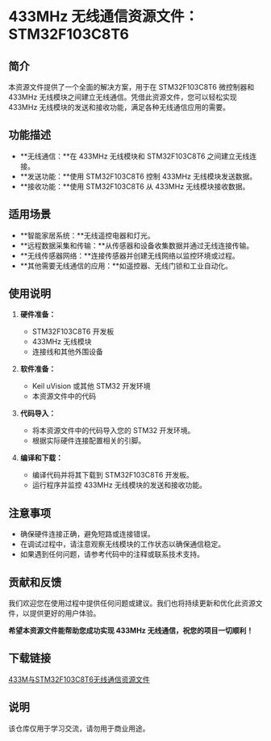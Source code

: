 # **433MHz 无线通信资源文件：STM32F103C8T6**

## **简介**

本资源文件提供了一个全面的解决方案，用于在 STM32F103C8T6 微控制器和 433MHz 无线模块之间建立无线通信。凭借此资源文件，您可以轻松实现 433MHz 无线模块的发送和接收功能，满足各种无线通信应用的需要。

## **功能描述**

- **无线通信：**在 433MHz 无线模块和 STM32F103C8T6 之间建立无线连接。
- **发送功能：**使用 STM32F103C8T6 控制 433MHz 无线模块发送数据。
- **接收功能：**使用 STM32F103C8T6 从 433MHz 无线模块接收数据。

## **适用场景**

- **智能家居系统：**无线遥控电器和灯光。
- **远程数据采集和传输：**从传感器和设备收集数据并通过无线连接传输。
- **无线传感器网络：**连接传感器并创建无线网络以监控环境或过程。
- **其他需要无线通信的应用：**如遥控器、无线门锁和工业自动化。

## **使用说明**

1. **硬件准备：**
    - STM32F103C8T6 开发板
    - 433MHz 无线模块
    - 连接线和其他外围设备

2. **软件准备：**
    - Keil uVision 或其他 STM32 开发环境
    - 本资源文件中的代码

3. **代码导入：**
    - 将本资源文件中的代码导入您的 STM32 开发环境。
    - 根据实际硬件连接配置相关的引脚。

4. **编译和下载：**
    - 编译代码并将其下载到 STM32F103C8T6 开发板。
    - 运行程序并监控 433MHz 无线模块的发送和接收功能。

## **注意事项**

- 确保硬件连接正确，避免短路或连接错误。
- 在调试过程中，请注意观察无线模块的工作状态以确保通信稳定。
- 如果遇到任何问题，请参考代码中的注释或联系技术支持。

## **贡献和反馈**

我们欢迎您在使用过程中提供任何问题或建议。我们也将持续更新和优化此资源文件，以提供更好的用户体验。

**希望本资源文件能帮助您成功实现 433MHz 无线通信，祝您的项目一切顺利！**

## 下载链接
[433M与STM32F103C8T6无线通信资源文件](https://pan.quark.cn/s/2b8dad21e256)

## 说明

该仓库仅用于学习交流，请勿用于商业用途。
